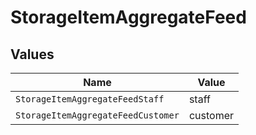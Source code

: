 # StorageItemAggregateFeed


## Values

| Name                               | Value                              |
| ---------------------------------- | ---------------------------------- |
| `StorageItemAggregateFeedStaff`    | staff                              |
| `StorageItemAggregateFeedCustomer` | customer                           |